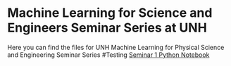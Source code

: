 # Machine Learning for Science and Engineers Seminar Series at UNH
Here you can find the files for UNH Machine Learning for Physical Science and Engineering Seminar Series
#Testing
[Seminar 1 Python Notebook](https://github.com/chapmanlab/ML/raw/master/ML_seminar_1_LinearRegression.ipynb)

